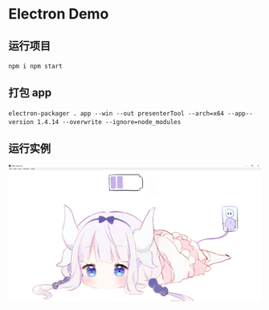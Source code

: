 # Electron Demo

## 运行项目
`
npm i
npm start
`

## 打包 app
`
electron-packager . app --win --out presenterTool --arch=x64 --app--version 1.4.14 --overwrite --ignore=node_modules
`

## 运行实例
![app 运行实例](./image/app.png)
